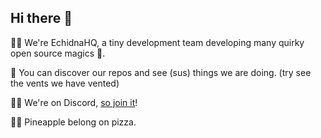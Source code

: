 ## Hi there 👋

🙋‍♀️ We're EchidnaHQ, a tiny development team developing many quirky open source magics 🧙. 


🌈 You can discover our repos and see (sus) things we are doing. (try see the vents we have vented)

<!-- 👩‍💻 Useful resources - where can the community find your docs? Is there anything else the community should know? -->

👩‍💻 We're on Discord, [so join it]( http://discord.gg/BJusUKd8Vj )!

🍕🍍 Pineapple belong on pizza.



<!-- 🧙 Remember, you can do mighty things with the power of [Markdown](https://guides.github.com/features/mastering-markdown/) -->
